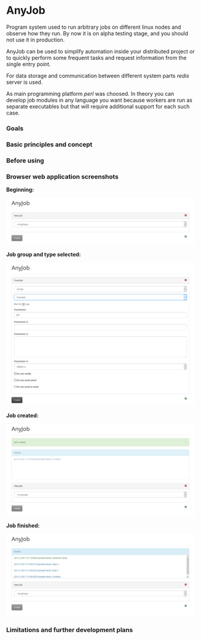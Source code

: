 # AnyJob

Program system used to run arbitrary jobs on different linux nodes and observe how they run.
By now it is on alpha testing stage, and you should not use it in production.

AnyJob can be used to simplify automation inside your distributed project or to quickly perform some
frequent tasks and request information from the single entry point.

For data storage and communication between different system parts *redis* server is used.

As main programming platform *perl* was choosed. In theory you can develop job modules in any language
you want because workers are run as separate executables but that will require additional support
for each such case.

### Goals

### Basic principles and concept

### Before using

### Browser web application screenshots

**Beginning:**

![Screenshot](img/screenshot1.png)

**Job group and type selected:**

![Screenshot](img/screenshot2.png)

**Job created:**

![Screenshot](img/screenshot3.png)

**Job finished:**

![Screenshot](img/screenshot4.png)

### Limitations and further development plans

